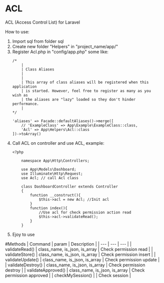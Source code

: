 # ACL
ACL (Access Control List) for Laravel

How to use:
1. Import sql from folder sql
2. Create new folder "Helpers" in "project_name/app/"
3. Register Acl.php in "config/app.php" some like:
    ```
    /*
        |
        | Class Aliases
        |
        |
        | This array of class aliases will be registered when this application
        | is started. However, feel free to register as many as you wish as
        | the aliases are "lazy" loaded so they don't hinder performance.
        |
    */

    'aliases' => Facade::defaultAliases()->merge([
        // 'ExampleClass' => App\Example\ExampleClass::class,
        'Acl' => App\Helpers\Acl::class
    ])->toArray()
    ```
4. Call ACL on controller and use ACL, example:
    ```
    <?php

        namespace App\Http\Controllers;

        use App\Models\Dashboard;
        use Illuminate\Http\Request;
        use Acl; // call Acl class

        class DashboardController extends Controller
        {
            function __construct(){
                $this->acl = new Acl; //Init acl
            }
            function index(){
                //Use acl for check permission action read
                $this->acl->validateRead();
            }
        }
    ```
5.  Ejoy to use   

#Methods
| Command | param | Description |
| --- | --- | --- |
| validateRead() | class_name, is_json, is_array | Check permission read |
| validateStore() | class_name, is_json, is_array | Check permission insert |
| validateUpdate() | class_name, is_json, is_array | Check permission update |
| validateDestroy() | class_name, is_json, is_array | Check permission destroy |
| validateApproved() | class_name, is_json, is_array | Check permission approved |
| checkMySession() |  | Check session |